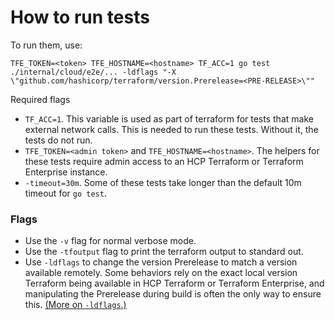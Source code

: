# How to run tests

To run them, use:
```
TFE_TOKEN=<token> TFE_HOSTNAME=<hostname> TF_ACC=1 go test  ./internal/cloud/e2e/... -ldflags "-X \"github.com/hashicorp/terraform/version.Prerelease=<PRE-RELEASE>\""
```

Required flags
* `TF_ACC=1`. This variable is used as part of terraform for tests that make 
  external network calls. This is needed to run these tests. Without it, the
  tests do not run.
* `TFE_TOKEN=<admin token>` and `TFE_HOSTNAME=<hostname>`. The helpers
for these tests require admin access to an HCP Terraform or Terraform Enterprise instance.
* `-timeout=30m`. Some of these tests take longer than the default 10m timeout for `go test`.

### Flags

* Use the `-v` flag for normal verbose mode.
* Use the `-tfoutput` flag to print the terraform output to standard out.
*  Use `-ldflags` to change the version Prerelease to match a version
available remotely. Some behaviors rely on the exact local version Terraform
being available in HCP Terraform or Terraform Enterprise, and manipulating the Prerelease during build is
often the only way to ensure this.
[(More on `-ldflags`.)](https://www.digitalocean.com/community/tutorials/using-ldflags-to-set-version-information-for-go-applications)
